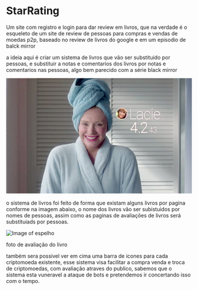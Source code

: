 # StarRating
Um site com registro e login para dar review em livros, que na verdade é o esqueleto de um site de review de pessoas para compras e vendas de moedas p2p, baseado no review de livros do google e em um episodio de balck mirror 

a ideia aqui é criar um sistema de livros que vão ser substituido por pessoas, e substituir a notas e comentarios dos livros por notas e comentarios nas pessoas, algo bem parecido com a série black mirror 

![Image of espelho](https://github.com/LLofy/StarRating/blob/main/login/img/nosedive.jpg)

o sistema de livros foi feito de forma que existam alguns livros por pagina conforme na imagem abaixo, o nome dos livros vão ser subistuidos por nomes de pessoas, assim como as paginas de avaliações de livros será substituiads por pessoas.

![Image of espelho](https://github.com/LLofy/StarRating/blob/main/login/img/livroPagina.jpg)

foto de avaliação do livro

também sera possivel ver em cima uma barra de icones para cada criptomoeda existente, esse sistema visa facilitar a compra venda e troca de criptomoedas, com avaliação atraves do publico, sabemos que o sistema esta vuneravel a ataque de bots e pretendemos ir concertando isso com o tempo.

